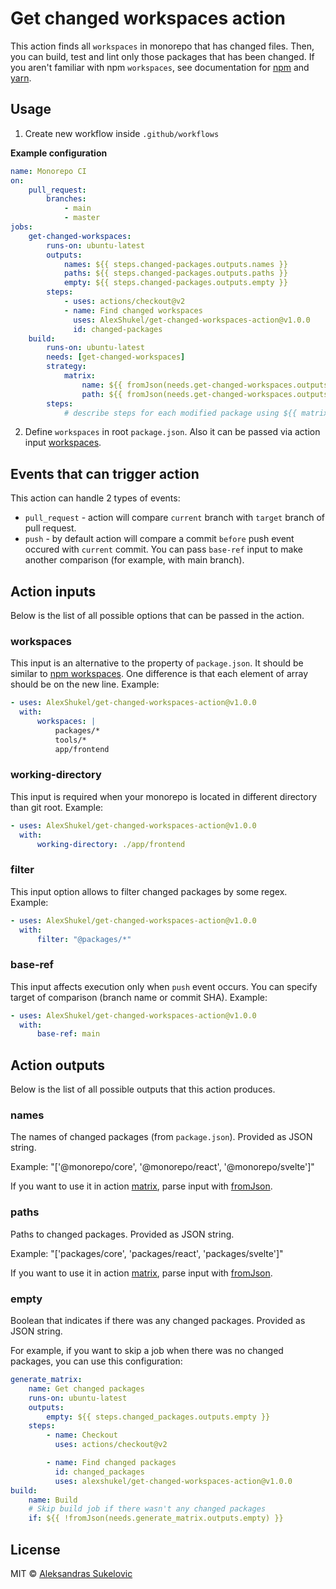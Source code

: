 # Get changed workspaces action

This action finds all `workspaces` in monorepo that has changed files. Then, you can build, test and lint only those packages that has been changed. If you aren't familiar with npm `workspaces`, see documentation for [npm](https://docs.npmjs.com/cli/v7/using-npm/workspaces) and [yarn](https://yarnpkg.com/features/workspaces).

## Usage

1. Create new workflow inside `.github/workflows`

**Example configuration**

```yml
name: Monorepo CI
on:
    pull_request:
        branches:
            - main
            - master
jobs:
    get-changed-workspaces:
        runs-on: ubuntu-latest
        outputs:
            names: ${{ steps.changed-packages.outputs.names }}
            paths: ${{ steps.changed-packages.outputs.paths }}
            empty: ${{ steps.changed-packages.outputs.empty }}
        steps:
            - uses: actions/checkout@v2
            - name: Find changed workspaces
              uses: AlexShukel/get-changed-workspaces-action@v1.0.0
              id: changed-packages
    build:
        runs-on: ubuntu-latest
        needs: [get-changed-workspaces]
        strategy:
            matrix:
                name: ${{ fromJson(needs.get-changed-workspaces.outputs.names) }}
                path: ${{ fromJson(needs.get-changed-workspaces.outputs.paths) }}
        steps:
            # describe steps for each modified package using ${{ matrix.name }} and ${{ matrix.path }}
```

2. Define `workspaces` in root `package.json`. Also it can be passed via action input [workspaces](#workspaces).

## Events that can trigger action

This action can handle 2 types of events:

-   `pull_request` - action will compare `current` branch with `target` branch of pull request.
-   `push` - by default action will compare a commit `before` push event occured with `current` commit. You can pass `base-ref` input to make another comparison (for example, with main branch).

## Action inputs

Below is the list of all possible options that can be passed in the action.

### workspaces

This input is an alternative to the property of `package.json`. It should be similar to [npm workspaces](https://docs.npmjs.com/cli/v7/using-npm/workspaces#defining-workspaces). One difference is that each element of array should be on the new line.
Example:

```yml
- uses: AlexShukel/get-changed-workspaces-action@v1.0.0
  with:
      workspaces: |
          packages/*
          tools/*
          app/frontend
```

### working-directory

This input is required when your monorepo is located in different directory than git root.
Example:

```yml
- uses: AlexShukel/get-changed-workspaces-action@v1.0.0
  with:
      working-directory: ./app/frontend
```

### filter

This input option allows to filter changed packages by some regex. Example:

```yml
- uses: AlexShukel/get-changed-workspaces-action@v1.0.0
  with:
      filter: "@packages/*"
```

### base-ref

This input affects execution only when `push` event occurs. You can specify target of comparison (branch name or commit SHA).
Example:

```yml
- uses: AlexShukel/get-changed-workspaces-action@v1.0.0
  with:
      base-ref: main
```

## Action outputs

Below is the list of all possible outputs that this action produces.

### names

The names of changed packages (from `package.json`). Provided as JSON string.

Example: "['@monorepo/core', '@monorepo/react', '@monorepo/svelte']"

If you want to use it in action [matrix](https://docs.github.com/en/actions/learn-github-actions/workflow-syntax-for-github-actions#jobsjob_idstrategymatrix), parse input with [fromJson](https://docs.github.com/en/actions/learn-github-actions/expressions#fromjson).

### paths

Paths to changed packages. Provided as JSON string.

Example: "['packages/core', 'packages/react', 'packages/svelte']"

If you want to use it in action [matrix](https://docs.github.com/en/actions/learn-github-actions/workflow-syntax-for-github-actions#jobsjob_idstrategymatrix), parse input with [fromJson](https://docs.github.com/en/actions/learn-github-actions/expressions#fromjson).

### empty

Boolean that indicates if there was any changed packages. Provided as JSON string.

For example, if you want to skip a job when there was no changed packages, you can use this configuration:

```yml
generate_matrix:
    name: Get changed packages
    runs-on: ubuntu-latest
    outputs:
        empty: ${{ steps.changed_packages.outputs.empty }}
    steps:
        - name: Checkout
          uses: actions/checkout@v2

        - name: Find changed packages
          id: changed_packages
          uses: alexshukel/get-changed-workspaces-action@v1.0.0
build:
    name: Build
    # Skip build job if there wasn't any changed packages
    if: ${{ !fromJson(needs.generate_matrix.outputs.empty) }}
```

## License

MIT © [Aleksandras Sukelovic](https://github.com/AlexShukel)
